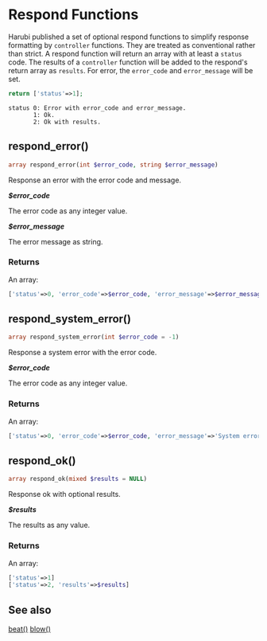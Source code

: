 Respond Functions
=================

Harubi published a set of optional respond functions to simplify response formatting by `controller` functions. They are treated as conventional rather than strict. A respond function will return an array with at least a `status` code. The results of a `controller` function will be added to the respond's return array as `results`. For error, the `error_code` and `error_message` will be set.
```php
return ['status'=>1];
```
```
status 0: Error with error_code and error_message.
       1: Ok.
       2: Ok with results.
```

## respond_error()
```php
array respond_error(int $error_code, string $error_message)
```
Response an error with the error code and message.

***$error_code***

The error code as any integer value.

***$error_message***

The error message as string.

### Returns

An array:
```php
['status'=>0, 'error_code'=>$error_code, 'error_message'=>$error_message]
```

## respond_system_error()
```php
array respond_system_error(int $error_code = -1)
```
Response a system error with the error code.

***$error_code***

The error code as any integer value.

### Returns

An array:
```php
['status'=>0, 'error_code'=>$error_code, 'error_message'=>'System error']
```

## respond_ok()
```php
array respond_ok(mixed $results = NULL)
```
Response ok with optional results.

***$results***

The results as any value.

### Returns

An array:
```php
['status'=>1]
['status'=>2, 'results'=>$results]
```

## See also

[beat()](beat.md)
[blow()](blow.md)
